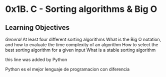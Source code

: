 # 0x1B. C - Sorting algorithms & Big O

## Learning Objectives

*General*
At least four different sorting algorithms
What is the Big O notation, and how to evaluate the time complexity of an algorithm
How to select the best sorting algorithm for a given input
What is a stable sorting algorithm

this line was added by Python

Python es el mejor lenguaje de programacion con diferencia
